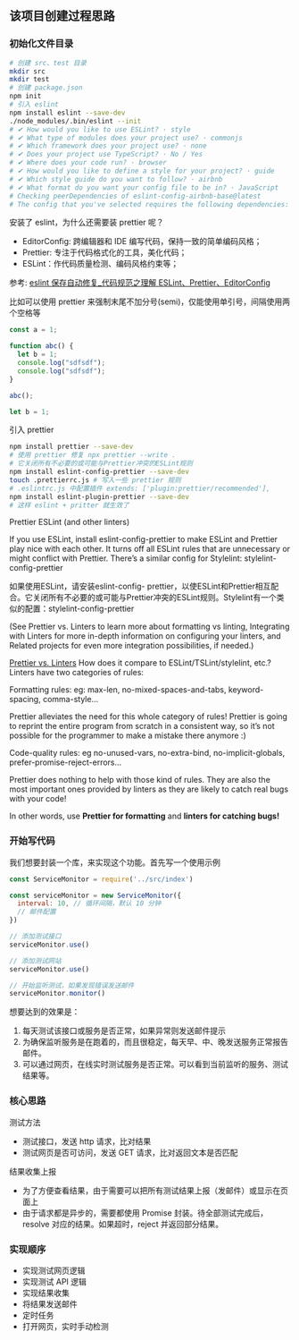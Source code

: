 ## 该项目创建过程思路
### 初始化文件目录
```bash
# 创建 src、test 目录
mkdir src
mkdir test
# 创建 package.json
npm init
# 引入 eslint
npm install eslint --save-dev
./node_modules/.bin/eslint --init
# ✔ How would you like to use ESLint? · style
# ✔ What type of modules does your project use? · commonjs
# ✔ Which framework does your project use? · none
# ✔ Does your project use TypeScript? · No / Yes
# ✔ Where does your code run? · browser
# ✔ How would you like to define a style for your project? · guide
# ✔ Which style guide do you want to follow? · airbnb
# ✔ What format do you want your config file to be in? · JavaScript
# Checking peerDependencies of eslint-config-airbnb-base@latest
# The config that you've selected requires the following dependencies:
```

安装了 eslint，为什么还需要装 prettier 呢？

- EditorConfig: 跨编辑器和 IDE 编写代码，保持一致的简单编码风格；
- Prettier: 专注于代码格式化的工具，美化代码；
- ESLint：作代码质量检测、编码风格约束等；

参考: [eslint 保存自动修复\_代码规范之理解 ESLint、Prettier、EditorConfig](https://blog.csdn.net/weixin_39860260/article/details/112362260)

比如可以使用 prettier 来强制末尾不加分号(semi)，仅能使用单引号，间隔使用两个空格等

```js
const a = 1;

function abc() {
  let b = 1;
  console.log("sdfsdf");
  console.log("sdfsdf");
}

abc();

let b = 1;
```

引入 prettier

```bash
npm install prettier --save-dev
# 使用 prettier 修复 npx prettier --write .
# 它关闭所有不必要的或可能与Prettier冲突的ESLint规则
npm install eslint-config-prettier --save-dev
touch .prettierrc.js # 写入一些 prettier 规则
# .eslintrc.js 中配置插件 extends: ['plugin:prettier/recommended'],
npm install eslint-plugin-prettier --save-dev
# 这样 eslint + pritter 就生效了
```

Prettier ESLint (and other linters)

If you use ESLint, install eslint-config-prettier to make ESLint and Prettier play nice with each other. It turns off all ESLint rules that are unnecessary or might conflict with Prettier. There’s a similar config for Stylelint: stylelint-config-prettier

如果使用ESLint，请安装eslint-config- prettier，以使ESLint和Prettier相互配合。它关闭所有不必要的或可能与Prettier冲突的ESLint规则。Stylelint有一个类似的配置：stylelint-config-prettier

(See Prettier vs. Linters to learn more about formatting vs linting, Integrating with Linters for more in-depth information on configuring your linters, and Related projects for even more integration possibilities, if needed.)


[Prettier vs. Linters](https://prettier.io/docs/en/comparison.html)
How does it compare to ESLint/TSLint/stylelint, etc.?
Linters have two categories of rules:

Formatting rules: eg: max-len, no-mixed-spaces-and-tabs, keyword-spacing, comma-style…

Prettier alleviates the need for this whole category of rules! Prettier is going to reprint the entire program from scratch in a consistent way, so it’s not possible for the programmer to make a mistake there anymore :)

Code-quality rules: eg no-unused-vars, no-extra-bind, no-implicit-globals, prefer-promise-reject-errors…

Prettier does nothing to help with those kind of rules. They are also the most important ones provided by linters as they are likely to catch real bugs with your code!

In other words, use **Prettier for formatting** and **linters for catching bugs!**

### 开始写代码
我们想要封装一个库，来实现这个功能。首先写一个使用示例

```js
const ServiceMonitor = require('../src/index')

const serviceMonitor = new ServiceMonitor({
  interval: 10, // 循环间隔，默认 10 分钟
  // 邮件配置
})

// 添加测试接口
serviceMonitor.use()

// 添加测试网站
serviceMonitor.use()

// 开始监听测试，如果发现错误发送邮件
serviceMonitor.monitor()
```
想要达到的效果是：
1. 每天测试该接口或服务是否正常，如果异常则发送邮件提示
2. 为确保监听服务是在跑着的，而且很稳定，每天早、中、晚发送服务正常报告邮件。
3. 可以通过网页，在线实时测试服务是否正常。可以看到当前监听的服务、测试结果等。


### 核心思路
测试方法
- 测试接口，发送 http 请求，比对结果
- 测试网页是否可访问，发送 GET 请求，比对返回文本是否匹配

结果收集上报
- 为了方便查看结果，由于需要可以把所有测试结果上报（发邮件）或显示在页面上
- 由于请求都是异步的，需要都使用 Promise 封装。待全部测试完成后，resolve 对应的结果。如果超时，reject 并返回部分结果。

### 实现顺序
- 实现测试网页逻辑
- 实现测试 API 逻辑
- 实现结果收集
- 将结果发送邮件
- 定时任务
- 打开网页，实时手动检测